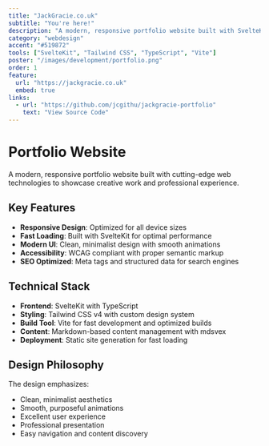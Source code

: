 ```yaml
---
title: "JackGracie.co.uk"
subtitle: "You're here!"
description: "A modern, responsive portfolio website built with SvelteKit and Tailwind CSS, showcasing creative work and professional experience."
category: "webdesign"
accent: "#519872"
tools: ["SvelteKit", "Tailwind CSS", "TypeScript", "Vite"]
poster: "/images/development/portfolio.png"
order: 1
feature:
  url: "https://jackgracie.co.uk"
  embed: true
links:
  - url: "https://github.com/jcgithu/jackgracie-portfolio"
    text: "View Source Code"
---
```


# Portfolio Website

A modern, responsive portfolio website built with cutting-edge web technologies to showcase creative work and professional experience.

## Key Features

- **Responsive Design**: Optimized for all device sizes
- **Fast Loading**: Built with SvelteKit for optimal performance
- **Modern UI**: Clean, minimalist design with smooth animations
- **Accessibility**: WCAG compliant with proper semantic markup
- **SEO Optimized**: Meta tags and structured data for search engines

## Technical Stack

- **Frontend**: SvelteKit with TypeScript
- **Styling**: Tailwind CSS v4 with custom design system
- **Build Tool**: Vite for fast development and optimized builds
- **Content**: Markdown-based content management with mdsvex
- **Deployment**: Static site generation for fast loading

## Design Philosophy

The design emphasizes:

- Clean, minimalist aesthetics
- Smooth, purposeful animations
- Excellent user experience
- Professional presentation
- Easy navigation and content discovery
